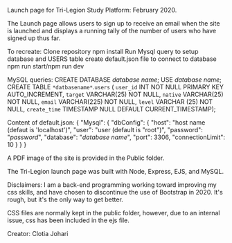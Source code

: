 Launch page for Tri-Legion Study Platform: February 2020.

The Launch page allows users to sign up to receive an email when the site is launched and displays a running tally of the number of users who have signed up thus far. 

To recreate:
Clone repository
npm install
Run Mysql query to setup database and USERS table
create default.json file to connect to database
npm run start/npm run dev

MySQL queries:
CREATE DATABASE *database name*;
USE *database name*;
CREATE TABLE `*datbasename*`.`users` (
  `user_id` INT NOT NULL PRIMARY KEY AUTO_INCREMENT,
  `target` VARCHAR(25) NOT NULL,
  `native` VARCHAR(25) NOT NULL,
  `email` VARCHAR(225) NOT NULL,
  `level` VARCHAR (25) NOT NULL,
  `create_time` TIMESTAMP NULL DEFAULT CURRENT_TIMESTAMP);

  Content of default.json:
  {
  "Mysql": {
    "dbConfig": {
      "host": "host name (defaut is 'localhost')",
      "user": "user (default is "root")",
      "password": "*password*",
      "database": "*database name*",
      "port": 3306,
      "connectionLimit": 10
    }
  }
}

A PDF image of the site is provided in the Public folder.

The Tri-Legion launch page was built with Node, Express, EJS, and MySQL. 

Disclaimers: I am a back-end programming working toward improving my css skills, and have chosen to discontinue the use of Bootstrap in 2020. It's rough, but it's the only way to get better. 

CSS files are normally kept in the public folder, however, due to an internal issue, css has been included in the ejs file. 

Creator: Clotia Johari



